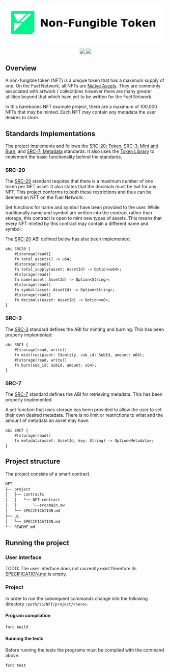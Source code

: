 <p align="center">
    <picture>
        <source media="(prefers-color-scheme: dark)" srcset=".docs/nft-logo_white.png">
        <img alt="light theme" src=".docs/nft-logo_black.png">
    </picture>
</p>

<p align="center">
    <a href="https://crates.io/crates/forc/0.46.1" alt="forc">
        <img src="https://img.shields.io/badge/forc-v0.46.1-orange" />
    </a>
    <a href="https://crates.io/crates/fuel-core/0.20.4" alt="fuel-core">
        <img src="https://img.shields.io/badge/fuel--core-v0.20.4-yellow" />
    </a>
</p>

## Overview

A non-fungible token (NFT) is a unique token that has a maximum supply of one. On the Fuel Network, all NFTs are [Native Assets](https://fuellabs.github.io/sway/v0.46.1/book/blockchain-development/native_assets.html). They are commonly associated with artwork / collectibles however there are many greater utilities beyond that which have yet to be written for the Fuel Network.

In this barebones NFT example project, there are a maximum of 100,000 NFTs that may be minted. Each NFT may contain any metadata the user desires to store. 

## Standards Implementations

The project implements and follows the [SRC-20; Token](https://github.com/FuelLabs/sway-standards/tree/master/standards/src_20), [SRC-3; Mint and Burn](https://github.com/FuelLabs/sway-standards/tree/master/standards/src_3), and [SRC-7; Metadata](https://github.com/FuelLabs/sway-standards/tree/master/standards/src_7) standards. It also uses the [Token Library](https://github.com/FuelLabs/sway-libs/tree/master/libs/token) to implement the basic functionality behind the standards.  

### SRC-20

The [SRC-20](https://github.com/FuelLabs/sway-standards/tree/master/standards/src_20) standard requires that there is a maximum number of one token per NFT asset. It also states that the decimals must be `0u8` for any NFT. This project conforms to both these restrictions and thus can be deemed an NFT on the Fuel Network. 

Set functions for name and symbol have been provided to the user. While traditionally name and symbol are written into the contract rather than storage, this contract is open to mint new types of assets. This means that every NFT minted by this contract may contain a different name and symbol. 

The [SRC-20](https://github.com/FuelLabs/sway-standards/tree/master/standards/src_20) ABI defined below has also been implemented.

```sway
abi SRC20 {
    #[storage(read)]
    fn total_assets() -> u64;
    #[storage(read)]
    fn total_supply(asset: AssetId) -> Option<u64>;
    #[storage(read)]
    fn name(asset: AssetId) -> Option<String>;
    #[storage(read)]
    fn symbol(asset: AssetId) -> Option<String>;
    #[storage(read)]
    fn decimals(asset: AssetId) -> Option<u8>;
}
```

### SRC-3

The [SRC-3](https://github.com/FuelLabs/sway-standards/tree/master/standards/src_3) standard defines the ABI for minting and burning. This has been properly implemented.

```sway
abi SRC3 {
    #[storage(read, write)]
    fn mint(recipient: Identity, sub_id: SubId, amount: u64);
    #[storage(read, write)]
    fn burn(sub_id: SubId, amount: u64);
}
```

### SRC-7

The [SRC-7](https://github.com/FuelLabs/sway-standards/tree/master/standards/src_7) standard defines the ABI for retrieving metadata. This has been properly implemented. 

A set function that uses storage has been provided to allow the user to set their own desired metadata. There is no limit or restrictions to what and the amount of metadata an asset may have.

```sway
abi SRC7 {
    #[storage(read)]
    fn metadata(asset: AssetId, key: String) -> Option<Metadata>;
}
```

## Project structure

The project consists of a smart contract.

<!--Only show most important files e.g. script to run, build etc.-->

```sh
NFT
├── project
│   ├── contracts
│   │   └── NFT-contract
│   │       └──src/main.sw
│   └── SPECIFICATION.md
├── ui
│   └── SPECIFICATION.md
└── README.md
```

## Running the project

### User interface

TODO: The user interface does not currently exist therefore its [SPECIFICATION.md](ui/SPECIFICATION.md) is empty.

### Project

In order to run the subsequent commands change into the following directory `/path/to/NFT/project/<here>`.

#### Program compilation

```bash
forc build
```

#### Running the tests

Before running the tests the programs must be compiled with the command above.

```bash
forc test 
```
